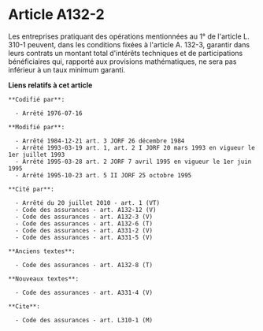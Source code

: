 # Article A132-2

Les entreprises pratiquant des opérations mentionnées au 1° de l'article L. 310-1 peuvent, dans les conditions fixées à
l'article A. 132-3, garantir dans leurs contrats un montant total d'intérêts techniques et de participations bénéficiaires
qui, rapporté aux provisions mathématiques, ne sera pas inférieur à un taux minimum garanti.

**Liens relatifs à cet article**

	**Codifié par**:

	  - Arrêté 1976-07-16

	**Modifié par**:

	  - Arrêté 1984-12-21 art. 3 JORF 26 décembre 1984
	  - Arrêté 1993-03-19 art. 1, art. 2 I JORF 20 mars 1993 en vigueur le 1er juillet 1993
	  - Arrêté 1995-03-28 art. 2 JORF 7 avril 1995 en vigueur le 1er juin 1995
	  - Arrêté 1995-10-23 art. 5 II JORF 25 octobre 1995

	**Cité par**:

	  - Arrêté du 20 juillet 2010 - art. 1 (VT)
	  - Code des assurances - art. A132-12 (V)
	  - Code des assurances - art. A132-3 (V)
	  - Code des assurances - art. A132-6 (T)
	  - Code des assurances - art. A331-2 (V)
	  - Code des assurances - art. A331-5 (V)

	**Anciens textes**:

	  - Code des assurances - art. A132-8 (T)

	**Nouveaux textes**:

	  - Code des assurances - art. A331-4 (V)

	**Cite**:

	  - Code des assurances - art. L310-1 (M)
